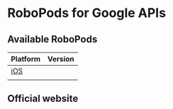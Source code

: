 # RoboPods for Google APIs



## Available RoboPods

| Platform    | Version |
|-------------|---------|
| [iOS](ios/) |         |
|             |         |

## Official website

